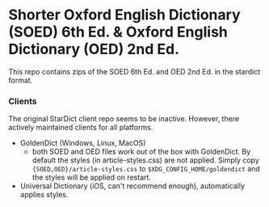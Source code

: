 # Shorter Oxford English Dictionary (SOED) 6th Ed. & Oxford English Dictionary (OED) 2nd Ed.

This repo contains zips of the SOED 6th Ed. and OED 2nd Ed. in the stardict
format. 

### Clients

The original StarDict client repo seems to be inactive. However, there actively
maintained clients for all platforms.

- GoldenDict (Windows, Linux, MacOS)
  - both SOED and OED files work out of the box with GoldenDict. By default the
    styles (in article-styles.css) are not applied. Simply copy
    `{SOED,OED}/article-styles.css` to `$XDG_CONFIG_HOME/goldendict` and the
    styles will be applied on restart.
- Universal Dictionary (iOS, can't recommend enough), automatically applies
  styles.




